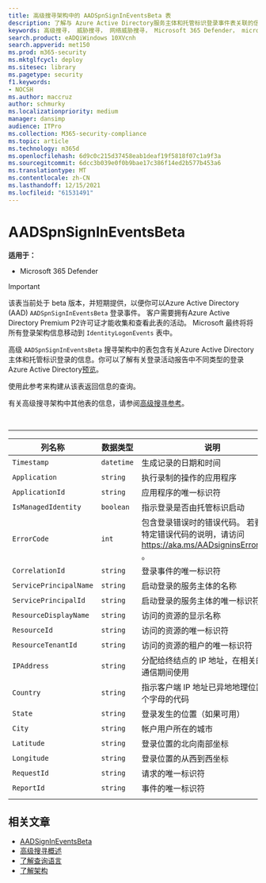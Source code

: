 ```yaml
---
title: 高级搜寻架构中的 AADSpnSignInEventsBeta 表
description: 了解与 Azure Active Directory服务主体和托管标识登录事件表关联的信息。
keywords: 高级搜寻， 威胁搜寻， 网络威胁搜寻， Microsoft 365 Defender， microsoft 365， m365， 搜索， 查询， 遥测， 架构参考， kusto， 表格， 列， 数据类型， 说明， AlertInfo， 警报， 实体， 证据， 文件， IP 地址， 设备， 计算机， 用户， 帐户， 标识， AAD
search.product: eADQiWindows 10XVcnh
search.appverid: met150
ms.prod: m365-security
ms.mktglfcycl: deploy
ms.sitesec: library
ms.pagetype: security
f1.keywords:
- NOCSH
ms.author: maccruz
author: schmurky
ms.localizationpriority: medium
manager: dansimp
audience: ITPro
ms.collection: M365-security-compliance
ms.topic: article
ms.technology: m365d
ms.openlocfilehash: 6d9c0c215d37458eab1deaf19f5818f07c1a9f3a
ms.sourcegitcommit: 6dcc3b039e0f0b9bae17c386f14ed2b577b453a6
ms.translationtype: MT
ms.contentlocale: zh-CN
ms.lasthandoff: 12/15/2021
ms.locfileid: "61531491"
---
```

# <a name="aadspnsignineventsbeta"></a>AADSpnSignInEventsBeta

**适用于：**
- Microsoft 365 Defender

> [!IMPORTANT]
> 该表当前处于 beta 版本，并短期提供，以便你可以Azure Active Directory (AAD) `AADSpnSignInEventsBeta` 登录事件。 客户需要拥有Azure Active Directory Premium P2许可证才能收集和查看此表的活动。 Microsoft 最终将将所有登录架构信息移动到 `IdentityLogonEvents` 表中。

高级 `AADSpnSignInEventsBeta` 搜寻架构中的表包含有关Azure Active Directory主体和托管标识登录的信息。你可以了解有关登录活动报告中不同类型的登录Azure Active Directory[预览](/azure/active-directory/reports-monitoring/concept-all-sign-ins)。

使用此参考来构建从该表返回信息的查询。

有关高级搜寻架构中其他表的信息，请参阅[高级搜寻参考](/windows/security/threat-protection/microsoft-defender-atp/advanced-hunting-reference)。

<br>

****

|列名称|数据类型|说明|
|---|---|---|
|`Timestamp`|`datetime`|生成记录的日期和时间|
|`Application`|`string`|执行录制的操作的应用程序|
|`ApplicationId`|`string`|应用程序的唯一标识符|
|`IsManagedIdentity`|`boolean`|指示登录是否由托管标识启动|
|`ErrorCode`|`int`|包含登录错误时的错误代码。 若要查找特定错误代码的说明，请访问 <https://aka.ms/AADsigninsErrorCodes> 。|
|`CorrelationId`|`string`|登录事件的唯一标识符|
|`ServicePrincipalName`|`string`|启动登录的服务主体的名称|
|`ServicePrincipalId`|`string`|启动登录的服务主体的唯一标识符|
|`ResourceDisplayName`|`string`|访问的资源的显示名称|
|`ResourceId`|`string`|访问的资源的唯一标识符|
|`ResourceTenantId`|`string`|访问的资源的租户的唯一标识符|
|`IPAddress`|`string`|分配给终结点的 IP 地址，在相关的网络通信期间使用|
|`Country`|`string`|指示客户端 IP 地址已异地地理位置的两个字母的代码|
|`State`|`string`|登录发生的位置（如果可用）|
|`City`|`string`|帐户用户所在的城市|
|`Latitude`|`string`|登录位置的北向南部坐标|
|`Longitude`|`string`|登录位置的从西到西坐标|
|`RequestId`|`string`|请求的唯一标识符|
|`ReportId`|`string`|事件的唯一标识符|
||||

## <a name="related-articles"></a>相关文章

- [AADSignInEventsBeta](./advanced-hunting-aadsignineventsbeta-table.md)
- [高级搜寻概述](/windows/security/threat-protection/microsoft-defender-atp/advanced-hunting-overview)
- [了解查询语言](/windows/security/threat-protection/microsoft-defender-atp/advanced-hunting-query-language)
- [了解架构](/windows/security/threat-protection/microsoft-defender-atp/advanced-hunting-schema-reference)
